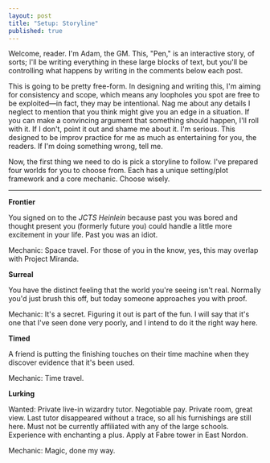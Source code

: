 ```yaml
---
layout: post
title: "Setup: Storyline"
published: true
---
```


Welcome, reader. I'm Adam, the GM. This, "Pen," is an interactive story, of sorts; I'll be writing everything in these large blocks of text, but you'll be controlling what happens by writing in the comments below each post.

This is going to be pretty free-form. In designing and writing this, I'm aiming for consistency and scope, which means any loopholes you spot are free to be exploited—in fact, they may be intentional. Nag me about any details I neglect to mention that you think might give you an edge in a situation. If you can make a convincing argument that something should happen, I'll roll with it. If I don't, point it out and shame me about it. I'm serious. This designed to be improv practice for me as much as entertaining for you, the readers. If I'm doing something wrong, tell me.

Now, the first thing we need to do is pick a storyline to follow. I've prepared four worlds for you to choose from. Each has a unique setting/plot framework and a core mechanic. Choose wisely.

---

**Frontier**

You signed on to the *JCTS Heinlein* because past you was bored and thought present you (formerly future you) could handle a little more excitement in your life. Past you was an idiot.

Mechanic: Space travel. For those of you in the know, yes, this may overlap with Project Miranda.

**Surreal**

You have the distinct feeling that the world you're seeing isn't real. Normally you'd just brush this off, but today someone approaches you with proof.

Mechanic: It's a secret. Figuring it out is part of the fun. I will say that it's one that I've seen done very poorly, and I intend to do it the right way here.

**Timed**

A friend is putting the finishing touches on their time machine when they discover evidence that it's been used.

Mechanic: Time travel.

**Lurking**

Wanted: Private live-in wizardry tutor. Negotiable pay. Private room, great view. Last tutor disappeared without a trace, so all his furnishings are still here. Must not be currently affiliated with any of the large schools. Experience with enchanting a plus. Apply at Fabre tower in East Nordon.

Mechanic: Magic, done my way.
